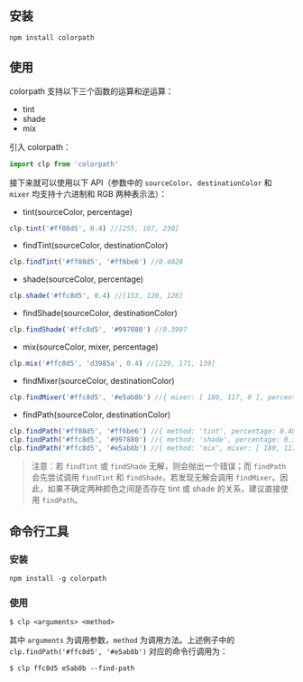 ## 安装

```shell
npm install colorpath
```

## 使用

colorpath 支持以下三个函数的运算和逆运算：
- tint
- shade
- mix

引入 colorpath：
```javascript
import clp from 'colorpath'
```

接下来就可以使用以下 API（参数中的 `sourceColor`、`destinationColor` 和 `mixer` 均支持十六进制和 RGB 两种表示法）：
- tint(sourceColor, percentage)
```javascript
clp.tint('#ff08d5', 0.4) //[255, 107, 230]
```

- findTint(sourceColor, destinationColor)
```javascript
clp.findTint('#ff08d5', '#ff6be6') //0.4028
```

- shade(sourceColor, percentage)
```javascript
clp.shade('#ffc8d5', 0.4) //[153, 120, 128]
```

- findShade(sourceColor, destinationColor)
```javascript
clp.findShade('#ffc8d5', '#997880') //0.3997
```

- mix(sourceColor, mixer, percentage)
```javascript
clp.mix('#ffc8d5', 'd3985a', 0.4) //[229, 171, 139]
```

- findMixer(sourceColor, destinationColor)
```javascript
clp.findMixer('#ffc8d5', '#e5ab8b') //{ mixer: [ 180, 117, 0 ], percentage: 0.6526 }
```

- findPath(sourceColor, destinationColor)
```javascript
clp.findPath('#ff08d5', '#ff6be6') //{ method: 'tint', percentage: 0.4028 }
clp.findPath('#ffc8d5', '#997880') //{ method: 'shade', percentage: 0.3997 }
clp.findPath('#ffc8d5', '#e5ab8b') //{ method: 'mix', mixer: [ 180, 117, 0 ], percentage: 0.6526 }
```

> 注意：若 `findTint` 或 `findShade` 无解，则会抛出一个错误；而 `findPath` 会先尝试调用 `findTint` 和 `findShade`，若发现无解会调用 `findMixer`。因此，如果不确定两种颜色之间是否存在 tint 或 shade 的关系，建议直接使用 `findPath`。

## 命令行工具

### 安装

```shell
npm install -g colorpath
```

### 使用

```shell
$ clp <arguments> <method>
```
  
其中 `arguments` 为调用参数，`method` 为调用方法。上述例子中的 `clp.findPath('#ffc8d5', '#e5ab8b')` 对应的命令行调用为：
```shell
$ clp ffc8d5 e5ab8b --find-path
```